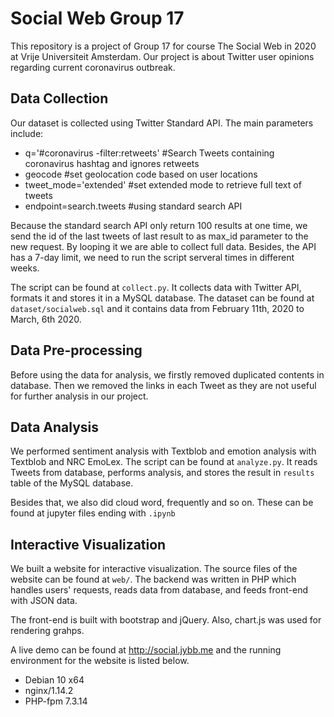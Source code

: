 # Social Web Group 17

This repository is a project of Group 17 for course The Social Web in 2020 at Vrije Universiteit Amsterdam. Our project is about Twitter user opinions regarding current coronavirus outbreak. 

## Data Collection

Our dataset is collected using Twitter Standard API. The main parameters include:

- q='#coronavirus  -filter:retweets'  #Search Tweets containing coronavirus hashtag and ignores retweets
- geocode   #set geolocation code based on user locations
- tweet_mode='extended'   #set extended mode to retrieve full text of tweets
- endpoint=search.tweets   #using standard search API

Because the standard search API only return 100 results at one time, we send the id of the last tweets of last result to as max_id parameter to the new request. By looping it we are able to collect full data. Besides, the API has a 7-day limit, we need to run the script serveral times in different weeks.

The script can be found at ``collect.py``. It collects data with Twitter API, formats it and stores it in a MySQL database. The dataset can be found at ``dataset/socialweb.sql`` and it contains data from February 11th, 2020 to March, 6th 2020.


## Data Pre-processing

Before using the data for analysis, we firstly removed duplicated contents in database. Then we removed the links in each Tweet as they are not useful for further analysis in our project.


## Data Analysis

We performed sentiment analysis with Textblob and emotion analysis with Textblob and NRC EmoLex. The script can be found at ``analyze.py``. It reads Tweets from database, performs analysis, and stores the result in ``results`` table of the MySQL database.

Besides that, we also did cloud word, frequently and so on. These can be found at jupyter files ending with ``.ipynb``


## Interactive Visualization

We built a website for interactive visualization. The source files of the website can be found at ``web/``. The backend was written in PHP which handles users' requests, reads data from database, and feeds front-end with JSON data.

The front-end is built with bootstrap and jQuery. Also, chart.js was used for rendering grahps.

A live demo can be found at http://social.jybb.me and the running environment for the website is listed below.

- Debian 10 x64
- nginx/1.14.2
- PHP-fpm 7.3.14
